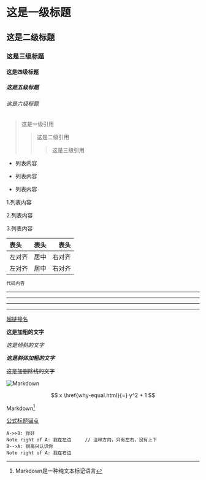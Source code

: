 


# 这是一级标题
## 这是二级标题
### 这是三级标题
#### 这是四级标题
##### 这是五级标题
###### 这是六级标题

> 这是一级引用
>>这是二级引用
>>> 这是三级引用

- 列表内容
+ 列表内容
* 列表内容

1.列表内容

2.列表内容

3.列表内容

| 表头 | 表头  | 表头 |
| :---- | :---: | ---: |
| 左对齐 | 居中  | 右对齐 |
| 左对齐 | 居中  | 右对齐 |

``` csharp
代码内容
```

---
----
***
*****

[超链接名](http://www.baidu.com "baidu")

**这是加粗的文字**

*这是倾斜的文字*

***这是斜体加粗的文字***

~~这是加删除线的文字~~

![Markdown](https://images0.cnblogs.com/blog/404392/201501/122257231047591.jpg?raw=true)


$$ x \href{why-equal.html}{=} y^2 + 1 $$

Markdown[^1]



[^1]: Markdown是一种纯文本标记语言

[公式标题锚点](#1)

```sequence
A->>B: 你好
Note right of A: 我在左边     // 注释方向，只有左右，没有上下
B-->A: 很高兴认识你
Note right of A: 我在右边
```